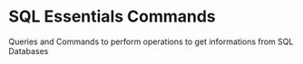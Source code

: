 # SQL Essentials Commands

Queries and Commands to perform operations to get informations from SQL Databases
